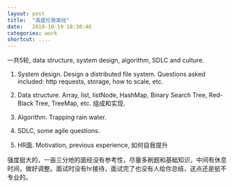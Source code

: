 ```yaml
---
layout: post
title:  "高盛伦敦面经"
date:   2018-10-19 18:30:46
categories: work
shortcut: ....
---
```


一共5轮, data structure, system design, algorithm, SDLC and culture.

1. System design. Design a distributed file system. Questions asked included: http requests, storage, how to scale, etc.

2. Data structure. Array, list, listNode, HashMap, Binary Search Tree, Red-Black Tree, TreeMap, etc. 组成和实现.

3. Algorithm. Trapping rain water.

4. SDLC, some agile questions.

5. HR面. Motivation, previous experience, 如何自我提升

强度挺大的，一亩三分地的面经没有参考性，尽量多刷题和基础知识，中间有休息时间，做好调整。面试时没有hr接待，面试完了也没有人给你总结，这点还是挺不专业的。
